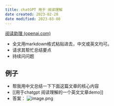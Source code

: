 ```yaml
---
title: chatGPT 用于 阅读理解
date created: 2023-02-28
date modified: 2023-03-08
---
```


[阅读助理 (openai.com)](https://chat.openai.com/chat/65cf02fd-e916-4a63-b5d3-04721d2413f6)

- 全文用markdown格式粘贴进去，中文或英文均可。
- 请求其帮忙总结要点
- 持续问问题

## 例子

- 帮我用中文总结一下下面这篇文章的核心内容
- [[用于chatgpt 阅读理解的一个英文文章demo]]
- 答案：
![image.png](https://img.oldwinter.top/202302282039205.png)
